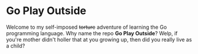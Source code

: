 # Go Play Outside

Welcome to my self-imposed ~~torture~~ adventure of learning the Go programming language.
Why name the repo **Go Play Outside**? Welp, if you're mother didn't holler that at you growing up, then did you really live as a child?
